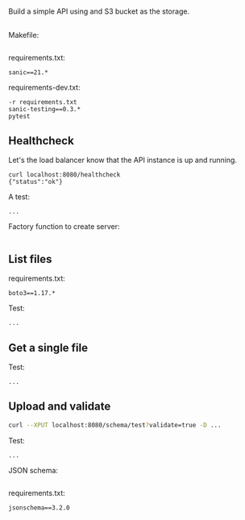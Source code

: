 #

Build a simple API using and S3 bucket as the storage.

##

Makefile:

````makefile

````

requirements.txt: 

````text
sanic==21.*
````

requirements-dev.txt: 

````text
-r requirements.txt
sanic-testing==0.3.*
pytest
````

## Healthcheck

Let's the load balancer know that the API instance is up and running.

```
curl localhost:8080/healthcheck
{"status":"ok"}
```

A test:

```
...
```

Factory function to create server:

```
```

## List files

requirements.txt:
```
boto3==1.17.*
```

Test:

```
...
```

## Get a single file

Test:

```
...
```

## Upload and validate

```sh
curl --XPUT localhost:8080/schema/test?validate=true -D ...
```
Test:
```
...
```

JSON schema:

```
```

requirements.txt:
```
jsonschema==3.2.0
```



